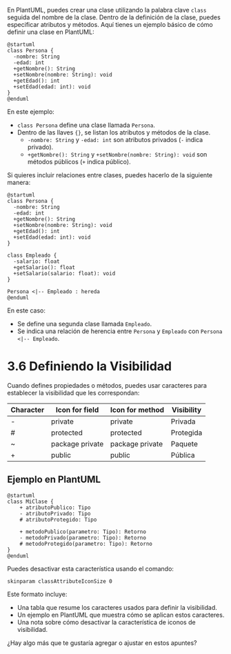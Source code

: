 

En PlantUML, puedes crear una clase utilizando la palabra clave `class` seguida del nombre de la clase. Dentro de la definición de la clase, puedes especificar atributos y métodos. Aquí tienes un ejemplo básico de cómo definir una clase en PlantUML:

```plantuml
@startuml
class Persona {
  -nombre: String
  -edad: int
  +getNombre(): String
  +setNombre(nombre: String): void
  +getEdad(): int
  +setEdad(edad: int): void
}
@enduml
```

En este ejemplo:

- `class Persona` define una clase llamada `Persona`.
- Dentro de las llaves `{}`, se listan los atributos y métodos de la clase.
  - `-nombre: String` y `-edad: int` son atributos privados (`-` indica privado).
  - `+getNombre(): String` y `+setNombre(nombre: String): void` son métodos públicos (`+` indica público).

Si quieres incluir relaciones entre clases, puedes hacerlo de la siguiente manera:

```plantuml
@startuml
class Persona {
  -nombre: String
  -edad: int
  +getNombre(): String
  +setNombre(nombre: String): void
  +getEdad(): int
  +setEdad(edad: int): void
}

class Empleado {
  -salario: float
  +getSalario(): float
  +setSalario(salario: float): void
}

Persona <|-- Empleado : hereda
@enduml
```

En este caso:

- Se define una segunda clase llamada `Empleado`.
- Se indica una relación de herencia entre `Persona` y `Empleado` con `Persona <|-- Empleado`.

# 3.6 Definiendo la Visibilidad

Cuando defines propiedades o métodos, puedes usar caracteres para establecer la visibilidad que les correspondan:

| Character | Icon for field | Icon for method | Visibility   |
|-----------|----------------|-----------------|--------------|
| -         | private        | private         | Privada      |
| #         | protected      | protected       | Protegida    |
| ~         | package private| package private | Paquete      |
| +         | public         | public          | Pública      |

## Ejemplo en PlantUML

```plantuml
@startuml
class MiClase {
    + atributoPublico: Tipo
    - atributoPrivado: Tipo
    # atributoProtegido: Tipo
    
    + metodoPublico(parametro: Tipo): Retorno
    - metodoPrivado(parametro: Tipo): Retorno
    # metodoProtegido(parametro: Tipo): Retorno
}
@enduml

```

Puedes desactivar esta característica usando el comando:
```
skinparam classAttributeIconSize 0
```


Este formato incluye:

- Una tabla que resume los caracteres usados para definir la visibilidad.
- Un ejemplo en PlantUML que muestra cómo se aplican estos caracteres.
- Una nota sobre cómo desactivar la característica de iconos de visibilidad.

¿Hay algo más que te gustaría agregar o ajustar en estos apuntes?